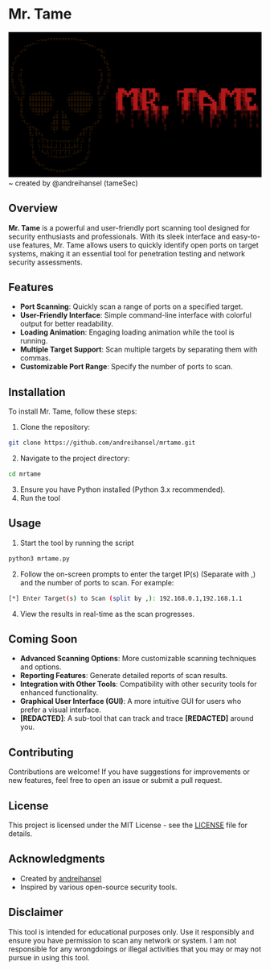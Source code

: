 # Mr. Tame  
![Header](./mrtamebanner.png)                                                        
~ created by @andreihansel (tameSec)  
  
## Overview  
  
**Mr. Tame** is a powerful and user-friendly port scanning tool designed for security enthusiasts and professionals. With its sleek interface and easy-to-use features, Mr. Tame allows users to quickly identify open ports on target systems, making it an essential tool for penetration testing and network security assessments.  
  
## Features  
  
- **Port Scanning**: Quickly scan a range of ports on a specified target.  
- **User-Friendly Interface**: Simple command-line interface with colorful output for better readability.  
- **Loading Animation**: Engaging loading animation while the tool is running.  
- **Multiple Target Support**: Scan multiple targets by separating them with commas.  
- **Customizable Port Range**: Specify the number of ports to scan.  
  
## Installation  
  
To install Mr. Tame, follow these steps:  
  
1. Clone the repository:
```bash
git clone https://github.com/andreihansel/mrtame.git
```  
2. Navigate to the project directory:
```bash
cd mrtame
```
3. Ensure you have Python installed (Python 3.x recommended).  
4. Run the tool

## Usage  
  
1. Start the tool by running the script
```bash
python3 mrtame.py
```
  
2. Follow the on-screen prompts to enter the target IP(s) (Separate with ,) and the number of ports to scan. For example:
```bash
[*] Enter Target(s) to Scan (split by ,): 192.168.0.1,192.168.1.1
```
4. View the results in real-time as the scan progresses.  

## Coming Soon  
  
- **Advanced Scanning Options**: More customizable scanning techniques and options.  
- **Reporting Features**: Generate detailed reports of scan results.  
- **Integration with Other Tools**: Compatibility with other security tools for enhanced functionality.  
- **Graphical User Interface (GUI)**: A more intuitive GUI for users who prefer a visual interface.
- **[REDACTED]**: A sub-tool that can track and trace **[REDACTED]** around you. 
## Contributing  
  
Contributions are welcome! If you have suggestions for improvements or new features, feel free to open an issue or submit a pull request.  
  
## License  
  
This project is licensed under the MIT License - see the [LICENSE](./LICENSE) file for details.  
  
## Acknowledgments  
  
- Created by [andreihansel](https://github.com/andreihansel)  
- Inspired by various open-source security tools.  
  
## Disclaimer  
  
This tool is intended for educational purposes only. Use it responsibly and ensure you have permission to scan any network or system. I am not responsible for any wrongdoings or illegal activities that you may or may not pursue in using this tool.


